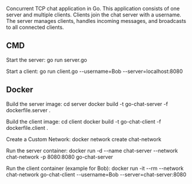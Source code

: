 Concurrent TCP chat application in Go. 
This application consists of one server and multiple clients. 
Clients join the chat server with a username. 
The server manages clients, handles incoming messages, and broadcasts to all connected clients.

## CMD

Start the server:
go run server.go

Start a client:
go run client.go --username=Bob --server=localhost:8080

## Docker

Build the server image:
cd server
docker build -t go-chat-server -f dockerfile.server .

Build the client image:
cd client
docker build -t go-chat-client -f dockerfile.client .

Create a Custom Network:
docker network create chat-network

Run the server container:
docker run -d --name chat-server --network chat-network -p 8080:8080 go-chat-server

Run the client container (example for Bob):
docker run -it --rm --network chat-network go-chat-client --username=Bob --server=chat-server:8080
